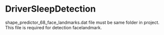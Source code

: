 # DriverSleepDetection
shape_predictor_68_face_landmarks.dat file must be same folder in project. This file is required for detection facelandmark.
